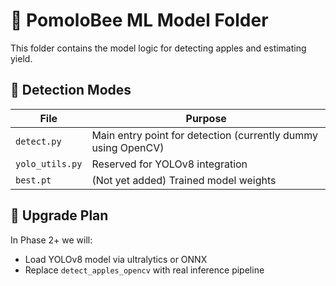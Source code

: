 # 🍎 PomoloBee ML Model Folder

This folder contains the model logic for detecting apples and estimating yield.

## 🧠 Detection Modes

| File | Purpose |
|------|---------|
| `detect.py` | Main entry point for detection (currently dummy using OpenCV) |
| `yolo_utils.py` | Reserved for YOLOv8 integration |
| `best.pt` | (Not yet added) Trained model weights |

## 🔄 Upgrade Plan
In Phase 2+ we will:
- Load YOLOv8 model via ultralytics or ONNX
- Replace `detect_apples_opencv` with real inference pipeline
